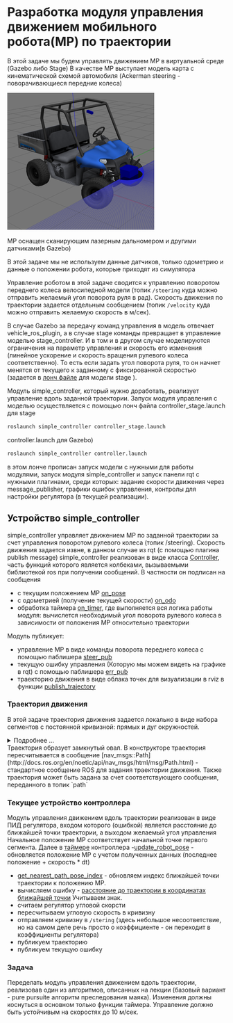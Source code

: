 # Разработка модуля управления движением мобильного робота(МР) по траектории
В этой задаче мы будем управлять движением МР в виртуальной среде (Gazebo либо Stage)
В качестве МР выступает модель карта с кинематической схемой автомобиля (Ackerman steering - поворачивающиеся передние колеса)

![cart](./cart.png)

МР оснащен сканирующим лазерным дальномером и другими датчиками(в Gazebo)

В этой задаче мы не используем данные датчиков, только одометрию и данные о положении робота, которые приходят из симулятора

Управление роботом в этой задаче сводится к управлению поворотом переднего колеса велосипедной модели (топик `/steering` куда можно отправить желаемый угол поворота руля в рад). 
Скорость движения по траектории задается отдельным сообщением (топик `/velocity` куда можно отправить желаемую скорость в м/сек). 

В случае Gazebo за передачу команд управления в модель отвечает vehicle_ros_plugin, а в случае stage команды превращает в управление моделью stage_controller. И в том и в другом случае моделируются ограничения на параметр управления и скорость его изменения (линейное ускорение и скорость вращения рулевого колеса соответственно). То есть если задать угол поворота руля, то он начнет менятся от текущего к заданному с фиксированной скоростью (задается в [лонч файле]() для модели stage ).

Модуль simple_controller, который нужно доработать, реализует управление вдоль заданной траектории.
Запуск модуля управления с моделью осуществляется с помощью лонч  файла controller_stage.launch для stage
```bash
roslaunch simple_controller controller_stage.launch
```
controller.launch для Gazebo)
```bash
roslaunch simple_controller controller.launch
```
в этом лонче прописан запуск модели с нужными для работы модулями, запуск модуля simple_controller и запуск панели rqt с нужными плагинами, среди которых: задание скорости движения через message_publisher, графики ошибок управления, контролы для настройки регулятора (в текущей реализации).

## Устройство simple_controller
simple_controller управляет движением МР по заданной траектории за счет управления поворотом рулевого колеса (топик /steering). Скорость движения задается извне, в данном случае из rqt (с помощью плагина publish message)
simple_controller реализован в виде класса [Controller](https://github.com/AndreyMinin/MobileRobots/blob/master/mr_ws/src/simple_controller/src/controller.h#L34), часть функций которого является колбеками, вызываемыми библиотекой ros при получении сообщений.
В частности он подписан на сообщения 
- с текущим положением МР [on_pose](https://github.com/AndreyMinin/MobileRobots/blob/master/mr_ws/src/simple_controller/src/controller.cpp#L102)
- с одометрией (получение текущей скорости) [on_odo](https://github.com/AndreyMinin/MobileRobots/blob/master/mr_ws/src/simple_controller/src/controller.cpp#L118)
- обработка таймера [on_timer](https://github.com/AndreyMinin/MobileRobots/blob/master/mr_ws/src/simple_controller/src/controller.cpp#L60), где выполняется вся логика работы модуля: вычислется необходимый угол поворота рулевого колеса в зависимости от положения МР относительно траектории

Модуль публикует:
- управление МР в виде команды поворота переднего колеса с помощью паблишера [steer_pub](https://github.com/AndreyMinin/MobileRobots/blob/master/mr_ws/src/simple_controller/src/controller.cpp#L92)
- текущую ошибку управления (Которую мы можем видеть на графике в rqt) с помощью паблишера [err_pub](https://github.com/AndreyMinin/MobileRobots/blob/master/mr_ws/src/simple_controller/src/controller.cpp#L125)
- траекторию движения в виде облака точек для визуализации в rviz в функции [publish_trajectory](https://github.com/AndreyMinin/MobileRobots/blob/master/mr_ws/src/simple_controller/src/controller.cpp#L181)

### Траектория движения
В этой задаче траектория движения задается локально в виде набора сегментов с постоянной кривизной: прямых и дуг окружностей. 
<details>
<summary>Подробнее ...</summary>
Программно каждый сегмент представлен в виде объектов класса [CircularSegment](https://github.com/AndreyMinin/MobileRobots/blob/master/mr_ws/src/simple_controller/include/trajectory_segment.h#L39) либо [LinearSegment](https://github.com/AndreyMinin/MobileRobots/blob/master/mr_ws/src/simple_controller/include/trajectory_segment.h#L103), являющихся наследниками класса [TrajectorySegment](https://github.com/AndreyMinin/MobileRobots/blob/master/mr_ws/src/simple_controller/include/trajectory_segment.h#L23), что позволяет работать с разными сегментами единым образом.
Каждый сегмент задается некоторой начальной точку, заданной кривизной, длиной и направлением (определяется ориентацией в начальной точке)

В классах сегментах реализованы следующие функции:
- get_length - возвращает длину сегмента 
- get_curvature - возвращает кривизну текущего сегмента
- get_point(double point_len) - возвращает точку (вектор x, y, z) сегмента на заданной длине от начала (т.е. get_point(0.0) - вернет начальную точку сегмента)
- get_point_length(x, y) - вернет длину сегмента до точки, ближайшей к заданной
- get_point_distance(x,y) - вернет расстояние от заданной точки до ближайшей точки сегмента с учетом направления

Траектория задается как [массив(std::list) trajectory из нескольких сегментов](https://github.com/AndreyMinin/MobileRobots/blob/master/mr_ws/src/simple_controller/src/controller.cpp#L274) в конструкторе контроллера. 
</details>
Траектория образует замкнутый овал.
В конструкторе траектория пересчитывается в сообщение [nav_msgs::Path](http://docs.ros.org/en/noetic/api/nav_msgs/html/msg/Path.html) - стандартное сообщение ROS для задания траектории движения. Также траектория может быть задана за счет соответствующего сообщения, переданного в топик `path`

### Текущее устройство контроллера
Модуль управления движением вдоль траектории реализован в виде ПИД регулятора, входом которого (ошибкой) является расстояние до ближайшей точки траектории, а выходом желаемый угол управления
Начальное положение МР соответствует начальной точке первого сегмента.
Далее в [таймере](https://github.com/AndreyMinin/MobileRobots/blob/master/mr_ws/src/simple_controller/src/controller.cpp#L75) контроллера
-[update_robot_pose](https://github.com/AndreyMinin/MobileRobots/blob/master/mr_ws/src/simple_controller/src/controller.cpp#L27) - обновляется положение МР с учетом полученных данных (последнее положение + скорость * dt)
- [get_nearest_path_pose_index](https://github.com/AndreyMinin/MobileRobots/blob/master/mr_ws/src/simple_controller/src/controller.cpp#L44)  - обновляем индекс ближайшей точки траектории к положению МР. 
- вычисляем ошибку - [расстояние до траектории в координатах ближайшей точки](https://github.com/AndreyMinin/MobileRobots/blob/master/mr_ws/src/simple_controller/src/controller.cpp#L89) Учитываем знак.
- считаем регулятор угловой скорсти
- пересчитываем угловую скорость в кривизну 
- отправляем кривизну в `/stering` (здесь небольшое несоответствие, но на самом деле речь просто о коэффициенте - он переходит в коэффициенты регулятора)
- публикуем траекторию
- публикуем текущую ошибку

### Задача
Переделать модуль управления движением вдоль траектории, реализовав один из алгоритмов, описанных на лекции (базовый вариант - pure pursuite алгоритм преследования маяка). Изменения должны коснуться в основном только функции таймера. Управление должно быть устойчивым на скоростях до 10 м/сек.